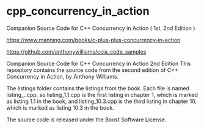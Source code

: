 # cpp_concurrency_in_action
Companion Source Code for C++ Concurrency in Action ( 1st, 2nd Edition )


https://www.manning.com/books/c-plus-plus-concurrency-in-action


https://github.com/anthonywilliams/ccia_code_samples


Companion Source Code for C++ Concurrency in Action 2nd Edition
This repository contains the source code from the second edition of C++ Concurrency in Action, by Anthony Williams.

The listings folder contains the listings from the book. Each file is named listing_<chapter-number>.<listing-number>.cpp, so listing_1.1.cpp is the first listing in chapter 1, which is marked as listing 1.1 in the book, and listing_10.3.cpp is the third listing in chapter 10, which is marked as listing 10.3 in the book.

The source code is released under the Boost Software License.
